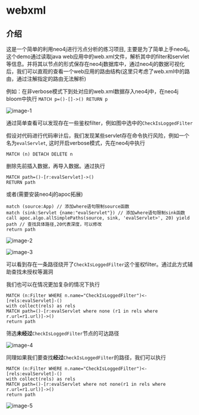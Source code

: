 # webxml
## 介绍
这是一个简单的利用neo4j进行污点分析的练习项目, 主要是为了简单上手neo4j。 这个demo通过读取java web应用中的web.xml文件，解析其中的filter和servlet等信息。并将其以节点的形式保存在neo4j数据库中，通过neo4j的数据可视化后，我们可以直观的查看一个web应用的路由结构(这里只考虑了web.xml中的路由，通过注解指定的路由无法解析)

例如：在非verbose模式下到处对应的web.xml数据存入neo4j中，在neo4j bloom中执行
`MATCH p=()-[]->() RETURN p`

![image-1](https://github.com/zwh-china/webxml/raw/master/img/1.png)

通过简单查看可以发现存在一些鉴权filter，例如图中选中的`CheckIsLoggedFilter`

假设对代码进行代码审计后，我们发现某些servlet存在命令执行风险，例如一个名为`evalServlet`, 这时开启verbose模式，先在neo4j中执行

```neo4j
MATCH (n) DETACH DELETE n
```

删除先前插入数据，再导入数据。通过执行

```neo4j
MATCH path=()-[r:evalServlet]->()
RETURN path
```

或者(需要安装neo4j的apoc拓展)

```neo4j
match (source:App) // 添加where语句限制source函数
match (sink:Servlet {name:"evalServlet"}) // 添加where语句限制sink函数
call apoc.algo.allSimplePaths(source, sink, 'evalServlet>', 20) yield path // 查找具体路径,20代表深度，可以修改
return path
```

![image-2](https://github.com/zwh-china/webxml/raw/master/img/2.png)

![image-3](https://github.com/zwh-china/webxml/raw/master/img/3.png)

可以看到存在一条路径绕开了`CheckIsLoggedFilter`这个鉴权filter。通过此方式辅助查找未授权等漏洞

我们也可以在情况更加复杂的情况下执行

```neo4j
MATCH (n:Filter WHERE n.name="CheckIsLoggedFilter")<-[rels:evalServlet]-()
with collect(rels) as rels
MATCH path=()-[r:evalServlet where none (r1 in rels where r.url=r1.url)]->()
return path
```

筛选**未经过**`CheckIsLoggedFilter`节点的可达路径

![image-4](https://github.com/zwh-china/webxml/raw/master/img/4.png)

同理如果我们要查找**经过**`CheckIsLoggedFilter`的路径，我们可以执行

```neo4j
MATCH (n:Filter WHERE n.name="CheckIsLoggedFilter")<-[rels:evalServlet]-()
with collect(rels) as rels
MATCH path=()-[r:evalServlet where not none(r1 in rels where r.url=r1.url)]->()
return path
```

![image-5](https://github.com/zwh-china/webxml/raw/master/img/5.png)
